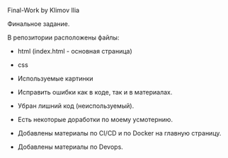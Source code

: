 Final-Work by Klimov Ilia

Финальное задание.

В репозитории расположены файлы:

- html (index.html - основная страница)
- css
- Используемые картинки


- Исправить ошибки как в коде, так и в материалах.
- Убран лишний код (неиспользуемый).
- Есть некоторые доработки по моему усмотернию. 
- Добавлены материалы по CI/CD и по Docker на главную страницу. 
- Добавлены материалы по Devops.